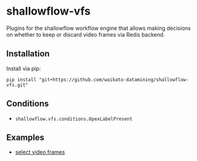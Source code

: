 # shallowflow-vfs
Plugins for the shallowflow workflow engine that allows making decisions on 
whether to keep or discard video frames via Redis backend.

## Installation

Install via pip:

```commandline
pip install "git+https://github.com/waikato-datamining/shallowflow-vfs.git"
```

## Conditions

* `shallowflow.vfs.conditions.OpexLabelPresent`


## Examples

* [select video frames](examples/select_video_frames.py)
